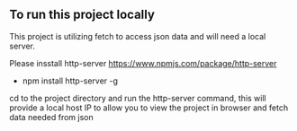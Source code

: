 
## To run this project locally
This project is utilizing fetch to access json data and will need a local server. 

Please insstall http-server https://www.npmjs.com/package/http-server

- npm install http-server -g

cd to the project directory and run the http-server command, this will provide a local host IP to allow you to view the project in browser and fetch data needed from json
